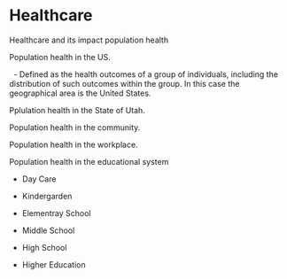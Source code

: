 # Healthcare
Healthcare and its impact population health

Population health in the US.

   - Defined as the health outcomes of a group of individuals, including the distribution of such outcomes within the group. In this case the geographical area is the United States. 

Pplulation health in the State of Utah. 

Population health in the community. 

Population health in the workplace. 

Population health in the educational system

  - Day Care
  
  - Kindergarden
  
  - Elementray School
  
  - Middle School
  
  - High School
  
  - Higher Education
  


